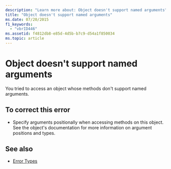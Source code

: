 ```yaml
---
description: "Learn more about: Object doesn't support named arguments"
title: "Object doesn't support named arguments"
ms.date: 07/20/2015
f1_keywords: 
  - "vbrID446"
ms.assetid: f4812db8-e85d-4d5b-b7c9-d54a1f850034
ms.topic: article
---
```

# Object doesn't support named arguments

You tried to access an object whose methods don't support named arguments.  
  
## To correct this error  
  
- Specify arguments positionally when accessing methods on this object. See the object's documentation for more information on argument positions and types.  
  
## See also

- [Error Types](../programming-guide/language-features/error-types.md)
